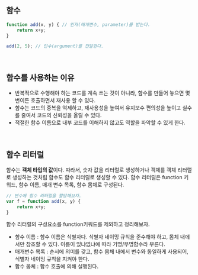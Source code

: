 ## 함수

```js
function add(x, y) { // 인자(매개변수, parameter)를 받는다.
	return x+y;
}

add(2, 5); // 인수(argument)를 전달한다.
```

<br />

## 함수를 사용하는 이유

- 반복적으로 수행해야 하는 코드를 계속 쓰는 것이 아니라, 함수를 만들어 놓으면 몇 번이든 호출하면서 재사용 할 수 있다.
- 함수는 코드의 중복을 억제하고, 재사용성을 높여서 유지보수 편의성을 높이고 실수를 줄여서 코드의 신뢰성을 올릴 수 있다.
- 적절한 함수 이름으로 내부 코드를 이해하지 않고도 역할을 파악할 수 있게 한다.

<br/>

## 함수 리터럴

함수는 **객체 타입의 값**이다. 따라서, 숫자 값을 리터럴로 생성하거나 객체를 객체 리터럴로 생성하는 것처럼 함수도 함수 리터럴로 생성할 수 있다. 함수 리터럴은 function 키워드, 함수 이름, 매개 변수 목록, 함수 몸체로 구성된다.

```js
// 변수에 함수 리터럴을 할당해보자.
var f = function add(x, y) {
	return x+y;
}
```

함수 리터럴의 구성요소를 function키워드를 제외하고 정리해보자.

- 함수 이름 : 함수 이름은 식별자다. 식별자 네이밍 규칙을 준수해야 하고, 몸체 내에서만 참조할 수 있다. 이름이 있냐없냐에 따라 기명/무명함수라 부른다.
- 매개변수 목록 : 순서에 의미를 갖고, 함수 몸체 내에서 변수와 동일하게 사용되어, 식별자 네이밍 규칙을 지켜야 한다.
- 함수 몸체 : 함수 호출에 의해 실행된다.

